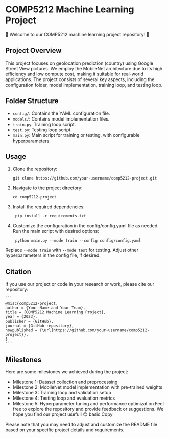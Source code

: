 # COMP5212 Machine Learning Project

🎉 Welcome to our COMP5212 machine learning project repository! 🎉

## Project Overview
This project focuses on geolocation prediction (country) using Google Street View pictures. We employ the MobileNet architecture due to its high efficiency and low compute cost, making it suitable for real-world applications. The project consists of several key aspects, including the configuration folder, model implementation, training loop, and testing loop.

## Folder Structure
- `config/`: Contains the YAML configuration file.
- `models/`: Contains model implementation files.
- `train.py`: Training loop script.
- `test.py`: Testing loop script.
- `main.py`: Main script for training or testing, with configurable hyperparameters.

## Usage
1. Clone the repository:
   ```
   git clone https://github.com/your-username/comp5212-project.git
2. Navigate to the project directory:
   ```
   cd comp5212-project
    ```
3. Install the required dependencies:

   ```
    pip install -r requirements.txt
    ```
4. Customize the configuration in the config/config.yaml file as needed.
Run the main script with desired options:

   ```
    python main.py --mode train --config config/config.yaml
    ```

Replace `--mode train` with `--mode test` for testing.
Adjust other hyperparameters in the config file, if desired.

## Citation
If you use our project or code in your research or work, please cite our repository:
    
    ```
    @misc{comp5212-project,
    author = {Your Name and Your Team},
    title = {COMP5212 Machine Learning Project},
    year = {2023},
    publisher = {GitHub},
    journal = {GitHub repository},
    howpublished = {\url{https://github.com/your-username/comp5212-project}},
    }
    ```

## Milestones
Here are some milestones we achieved during the project:
- Milestone 1: Dataset collection and preprocessing
- Milestone 2: MobileNet model implementation with pre-trained weights
- Milestone 3: Training loop and validation setup
- Milestone 4: Testing loop and evaluation metrics
- Milestone 5: Hyperparameter tuning and performance optimization
Feel free to explore the repository and provide feedback or suggestions. We hope you find our project useful! 😊
basic
Copy

Please note that you may need to adjust and customize the README file based on your specific project details and requirements.
